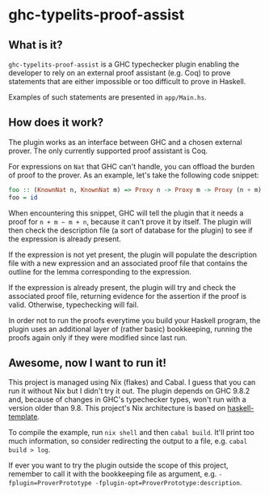 # ghc-typelits-proof-assist

## What is it?

`ghc-typelits-proof-assist` is a GHC typechecker plugin enabling the developer
to rely on an external proof assistant (e.g. Coq) to prove statements that are
either impossible or too difficult to prove in Haskell.

Examples of such statements are presented in `app/Main.hs`.

## How does it work?

The plugin works as an interface between GHC and a chosen external prover. The
only currently supported proof assistant is Coq.

For expressions on `Nat` that GHC can't handle, you can offload the burden of
proof to the prover. As an example, let's take the following code snippet:

```haskell
foo :: (KnownNat n, KnownNat m) => Proxy n -> Proxy m -> Proxy (n + m) -> Proxy (m + n)
foo = id
```

When encountering this snippet, GHC will tell the plugin that it needs a proof
for `n + m ~ m + n`, because it can't prove it by itself. The plugin will then
check the description file (a sort of database for the plugin) to see if the
expression is already present.

If the expression is not yet present, the plugin will populate the description
file with a new expression and an associated proof file that contains the
outline for the lemma corresponding to the expression.

If the expression is already present, the plugin will try and check the
associated proof file, returning evidence for the assertion if the proof is
valid. Otherwise, typechecking will fail.

In order not to run the proofs everytime you build your Haskell program, the
plugin uses an additional layer of (rather basic) bookkeeping, running the
proofs again only if they were modified since last run.

## Awesome, now I want to run it!

This project is managed using Nix (flakes) and Cabal. I guess that you can
run it without Nix but I didn't try it out. The plugin depends on GHC 9.8.2
and, because of changes in GHC's typechecker types, won't run with a version
older than 9.8. This project's Nix architecture is based on [haskell-template](https://github.com/srid/haskell-template).

To compile the example, run `nix shell` and then `cabal build`. It'll print
too much information, so consider redirecting the output to a file, e.g. `cabal
build > log`.

If ever you want to try the plugin outside the scope of this project, remember
to call it with the bookkeeping file as argument, e.g. `-fplugin=ProverPrototype
-fplugin-opt=ProverPrototype:description`.
